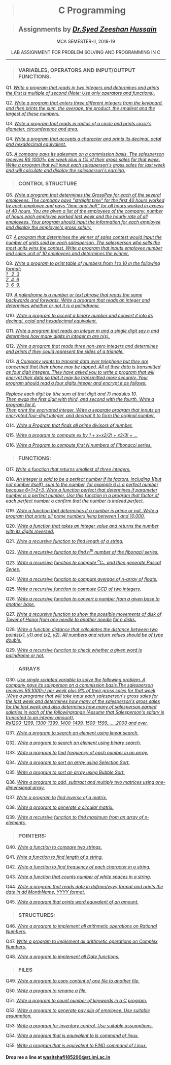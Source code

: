 ># <div align="center"> **C Programming** </div>


> ## Assignments by _[Dr.Syed Zeeshan Hussain](https://www.jmi.ac.in/computerscience/faculty-members/Dr_Syed_Zeeshan_Hussain-2203 "See Profile")_

<div align="center">MCA SEMESTER-II, 2018-19</div>
<br/>

<div align="center">LAB ASSIGNMENT FOR PROBLEM SOLVING AND PROGRAMMING IN C</div>

***

> ### VARIABLES, OPERATORS AND INPUT/OUTPUT FUNCTIONS.

Q1.   _[Write a program that reads in two integers and determines and prints the first is multiple of second (Note: Use only 
    operators and functions).](C%20Programming/Assignments/jmi_p1.c "View Code")_

Q2.   _[Write a program that enters three different integers from the keyboard, and then prints the sum, the average, the 
    product, the smallest and the largest of these numbers.](C%20Programming/Assignments/jmi_p2.c "View Code")_
    
Q3.   _[Write a program that reads in radius of a circle and prints circle's diameter, circumference and area.
](C%20Programming/Assignments/jmi_p3.c  "View Code")_

Q4.   _[Write a program that accepts a character and prints its decimal, octal and hexadecimal equivalent.](C%20Programming/Assignments/jmi_p4.c "View Code")_

Q5.   _[A company pays its salesman on a commission basis. The salesperson receives RS 10001= per week plus a (% of their 
    gross sales for that week. Write a program that will input each salesperson's gross sales for last week and will calculate and display the salesperson's earning.](C%20Programming/Assignments/jmi_p5.c "View Code")_

> ### CONTROL STRUCTURE

Q6.   _[Write a program that determines the GrossPay for each of the several employees. The company pays "straight time" 
    for the first 40 hours worked by each employee and pays "time-and-half" for all hours worked in excess of 40 hours. 
    You are given a list of the employees of the company, number of hours each employee worked last week and the 
    hourly rate of all employees. Your program should input the information for each employee and display the employee's 
    gross salary.](C%20Programming/Assignments/jmi_p6.c "View Code")_

Q7.   _[A program that determines the winner of sales contest would input the number of units sold by each salesperson. The 
    salesperson who sells the most units wins the contest. Write a program that inputs employee number and sales unit of 
    10 employees and determines the winner.](C%20Programming/Assignments/jmi_p7.c "View Code")_

Q8.   _[Write a program to print table of numbers from 1 to 10 in the following format:<br>1 &nbsp;&nbsp;2&nbsp;&nbsp;3<br>2&nbsp;&nbsp;4&nbsp;&nbsp;6<br>
    3&nbsp;&nbsp;6&nbsp;&nbsp;9.](C%20Programming/Assignments/jmi_p8.c "View Code")_

Q9.   _[A palindrome is a number or text phrase that reads the same backwards and forwards.
    Write a program that reads an integer and determines whether or not it is a palindrome.](C%20Programming/Assignments/jmi_p9.c "View Code")_

Q10.   _[Write a program to accept a binary number and convert it into its decimal, octal and hexadecimal equivalent.](C%20Programming/Assignments/jmi_p10.c "View Code")_

Q11.   _[Write a program that reads an integer m and a single digit say n and determines how many digits in integer m are n(s).](C%20Programming/Assignments/jmi_11.c "View Code")_

Q12.   _[Write a program that reads three non-zero integers and determines and prints if they could represent the sides of a 
    triangle.](C%20Programming/Assignments/jmi_p12.c "View Code")_

Q13.   _[A Company wants to transmit data over telephone but they are concerned that their phone may be tapped. All of their 
    data is transmitted as four digit integers. They have asked you to write a program that will encrypt their data so that it may be transmitted more securely. Your program should read a four digits integer and encrypt it as follows:<br><br>Replace each digit by (the sum of that digit and 7) modulus 10.
<br>Then swap the first digit with third, and second with the fourth. Write a program for it.
<br>Then print the encrypted integer. Write a separate program that inputs an encrypted four-digit integer, and decrypt it 
     to form the original number.](C%20Programming/Assignments/jmi_p13.c "View Code")_

Q14.   _[Write a Program that finds all prime divisors of number.](C%20Programming/Assignments/jmi_p14.c "View Code")_

Q15.   _[Write a program to compute ex by 1 + x+x2/2! + x3/3! + ...](C%20Programming/Assignments/jmi_p15.c "View Code")_

Q16.   _[Write a Program to compute first N numbers of Fibonacci series.](C%20Programming/Assignments/jmi_p16.c "View Code")_

> ### FUNCTIONS:

Q17.   _[Write a function that returns smallest of three integers.](C%20Programming/Assignments/jmi_p17.c "View Code")_

Q18.   _[An integer is said to be a perfect number if its factors, including 1(but not number itself), sum to the number, for example 6 is a perfect number because 6=1+2+3. Write a function perfect that determines if parameter number is a 
    perfect number. Use this function in a program that factor of each perfect number o confirm that the number is indeed 
    perfect.](C%20Programming/Assignments/jmi_p18.c "View Code")_

Q19.   _[Write a function that determines if a number is prime or not. Write a program that prints all prime numbers lying 
    between 1 and 10,000.](C%20Programming/Assignments/jmi_p19.c "View Code")_

Q20.   _[Write a function that takes an integer value and returns the number with its digits reversed.](C%20Programming/Assignments/jmi_p20.c "View Code")_


Q21.   _[Write a recursive function to find length of a string.](C%20Programming/Assignments/jmi_p21.c "View Code")_

Q22.   _[Write a recursive function to find n<sup>th</sup> number of the fibonacii series.](C%20Programming/Assignments/jmi_p22.c "View Code")_

Q23.   _[Write a recursive function to compute <sup>n</sup>C<sub>r</sub>, and then generate Pascal Series.](C%20Programming/Assignments/jmi_p23.c "View Code")_

Q24.   _[Write a recursive function to compute average of n-array of floats.](C%20Programming/Assignments/jmi_p24.c "View Code")_

Q25.   _[Write a recursive function to compute GCD of two integers.](C%20Programming/Assignments/jmi_p25.c "View Code")_

Q26.   _[Write a recursive function to convert a number from a given base to another base.](C%20Programming/Assignments/jmi_p26.c "View Code")_

Q27.   _[Write a recursive function to show the possible movements of disk of Tower of Hanoi from one needle to another needle for n disks.](C%20Programming/Assignments/jmi_p27.c "View Code")_

Q28.   _[Write a function distance that calculates the distance between two points(x1, y1) and (x2, y2). All numbers and return values should be of type double.](C%20Programming/Assignments/jmi_p28.c "View Code")_

Q29.   _[Write a recursive function to check whether a given word is palindrome or not.](C%20Programming/Assignments/jmi_p29.c "View Code")_

> ### ARRAYS

Q30.   _[Use single scripted variable to solve the following problem. A company pays its saleperson on a commission basis.The salesperson receives RS.1000=/ per week plus 9% of their gross sales for that week .Write a programe that will take input each salesperson's gross sales for the last week and determines how many of the salesperson's gross sales for the last week and also determines how many of salesperson earned salaries in each of the followingrange (Assume that Salesperson's salary is truncated to an integer amount).<br/>Rs1200-1299, 1300-1399, 1400-1499, 1500-1599,......2000 and over.](C%20Programming/Assignments/jmi_p30.c "View Code")_

Q31.   _[Write a program to search an element using linear search.](C%20Programming/Assignments/jmi_p31.c "View Code")_

Q32.   _[Write a program to search an element using binary search.](C%20Programming/Assignments/jmi_p32.c "View Code")_

Q33.   _[Write a program to find frequency of each number in an array.](C%20Programming/Assignments/jmi_p33.c "View Code")_

Q34.   _[Write a program to sort an array using Selection Sort.](C%20Programming/Assignments/jmi_p34.c "View Code")_

Q35.   _[Write a program to sort an array using Bubble Sort.](C%20Programming/Assignments/jmi_p35.c "View Code")_

Q36.   _[Write a program to add, subtract and multiply two matrices using one-dimensional array.](C%20Programming/Assignments/jmi_p36.c "View Code")_

Q37.   _[Write a program to find inverse of a matrix.](C%20Programming/Assignments/jmi_p37.c "View Code")_

Q38.   _[Write a program to generate a circular matrix.](C%20Programming/Assignments/jmi_p38.c "View Code")_

Q39.   _[Write a recursive function to find maximum from an array of n-elements.](C%20Programming/Assignments/jmi_p39.c "View Code")_


> ### POINTERS:
Q40.   _[Write a function to compare two strings.](C%20Programming/Assignments/jmi_p40.c "View Code")_

Q41.   _[Write a function to find length of a string.](C%20Programming/Assignments/jmi_p41.c "View Code")_

Q42.   _[Write a function to find frequency of each character in a string.](C%20Programming/Assignments/jmi_p42.c "View Code")_

Q43.   _[Write a function that counts number of white spaces in a string.](C%20Programming/Assignments/jmi_p43.c "View Code")_

Q44.   _[Write a program that reads date in dd/mm/yyyy format and prints the date in dd MonthName, YYYY format.](C%20Programming/Assignments/jmi_p44.c "View Code")_

Q45.   _[Write a program that prints word equvalent of an amount.](C%20Programming/Assignments/jmi_p45.c "View Code")_

> ### STRUCTURES:
Q46.   _[Write a program to implement all arithmetic operations on Rational Numbers.](C%20Programming/Assignments/jmi_p46.c "View Code")_

Q47.   _[Write a program to implement all arithmetic operations on Complex Numbers.](C%20Programming/Assignments/jmi_p47.c "View Code")_

Q48.   _[Write a program to implement all Date functions.](C%20Programming/Assignments/jmi_p48.c "View Code")_

> ### FILES
Q49.   _[Write a program to copy content of one file to another file.](C%20Programming/Assignments/jmi_p49.c "View Code")_

Q50.   _[Write a program to rename a file.](C%20Programming/Assignments/jmi_50.c "View Code")_

Q51.   _[Write a program to count number of keywords in a C program.](C%20Programming/Assignments/jmi_p51.c "View Code")_

Q52.   _[Write a program to generate pay silp of employee. Use suitable assumption.](C%20Programming/Assignments/jmi_p52.c "View Code")_

Q53.   _[Write a program for inventory control. Use suitable assumptions.](C%20Programming/Assignments/jmi_p53.c "View Code")_

Q54.   _[Write a program that is equivalent to <i>ls</i> command of linux.](C%20Programming/Assignments/jmi_p54.c "View Code")_

Q55.   _[Write a program that is equivalent to <i>FIND</i> command of Linux.](C%20Programming/Assignments/jmi_p55.c "View Code")_


#### **Drop me a line at** <wasitshafi185290@st.jmi.ac.in>

<!-- Template 
Q#.   _[](C%20Programming/Assignments/jmi_p#.c "View Code")_

-->
